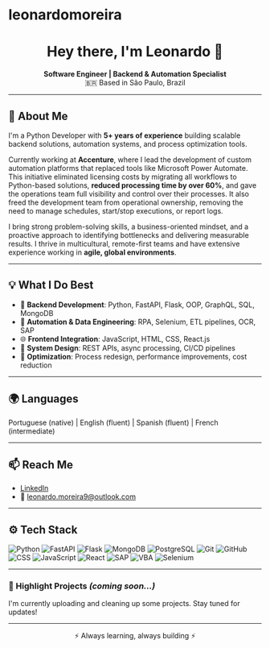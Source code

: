 # leonardomoreira

<h1 align="center">Hey there, I'm Leonardo 👋</h1>
<p align="center">
  <strong>Software Engineer | Backend & Automation Specialist</strong><br/>
  🇧🇷 Based in São Paulo, Brazil
</p>

---

## 💼 About Me

I'm a Python Developer with **5+ years of experience** building scalable backend solutions, automation systems, and process optimization tools.

Currently working at **Accenture**, where I lead the development of custom automation platforms that replaced tools like Microsoft Power Automate. This initiative eliminated licensing costs by migrating all workflows to Python-based solutions, **reduced processing time by over 60%**, and gave the operations team full visibility and control over their processes. It also freed the development team from operational ownership, removing the need to manage schedules, start/stop executions, or report logs.

I bring strong problem-solving skills, a business-oriented mindset, and a proactive approach to identifying bottlenecks and delivering measurable results. I thrive in multicultural, remote-first teams and have extensive experience working in **agile, global environments**.

---

## 💡 What I Do Best

- 🐍 **Backend Development**: Python, FastAPI, Flask, OOP, GraphQL, SQL, MongoDB  
- 🤖 **Automation & Data Engineering**: RPA, Selenium, ETL pipelines, OCR, SAP  
- 🌐 **Frontend Integration**: JavaScript, HTML, CSS, React.js  
- 🔗 **System Design**: REST APIs, async processing, CI/CD pipelines  
- 🧠 **Optimization**: Process redesign, performance improvements, cost reduction

---

## 🌍 Languages

Portuguese (native) | English (fluent) | Spanish (fluent) | French (intermediate)

---

## 📫 Reach Me

- [LinkedIn](https://www.linkedin.com/in/leonardo-moreira9)
- 📧 leonardo.moreira9@outlook.com

---

## ⚙️ Tech Stack

![Python](https://img.shields.io/badge/-Python-333?style=flat&logo=python)
![FastAPI](https://img.shields.io/badge/-FastAPI-333?style=flat&logo=fastapi)
![Flask](https://img.shields.io/badge/-Flask-333?style=flat&logo=flask)
![MongoDB](https://img.shields.io/badge/-MongoDB-333?style=flat&logo=mongodb)
![PostgreSQL](https://img.shields.io/badge/-PostgreSQL-333?style=flat&logo=postgresql)
![Git](https://img.shields.io/badge/-Git-333?style=flat&logo=git)
![GitHub](https://img.shields.io/badge/-GitHub-333?style=flat&logo=github)
![CSS](https://img.shields.io/badge/-CSS-333?style=flat&logo=css3)
![JavaScript](https://img.shields.io/badge/-JavaScript-333?style=flat&logo=javascript)
![React](https://img.shields.io/badge/-React-333?style=flat&logo=react)
![SAP](https://img.shields.io/badge/-SAP-333?style=flat&logo=sap)
![VBA](https://img.shields.io/badge/-VBA-333?style=flat&logo=microsoftexcel)
![Selenium](https://img.shields.io/badge/-Selenium-333?style=flat&logo=selenium)

---

### 📌 Highlight Projects *(coming soon...)*

I'm currently uploading and cleaning up some projects. Stay tuned for updates!

---

<p align="center">
  ⚡ Always learning, always building ⚡
</p>
